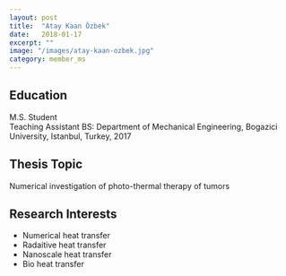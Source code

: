 ```yaml
---
layout: post
title:  "Atay Kaan Özbek"
date:   2018-01-17
excerpt: ""
image: "/images/atay-kaan-ozbek.jpg"
category: member_ms
---
```


## Education
M.S. Student <br>
Teaching Assistant
BS: Department of Mechanical Engineering, Bogazici University, Istanbul, Turkey, 2017    <br>


## Thesis Topic
Numerical investigation of photo-thermal therapy of tumors

## Research Interests
- Numerical heat transfer
- Radaitive heat transfer
- Nanoscale heat transfer
- Bio heat transfer
